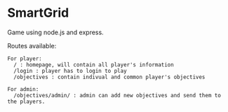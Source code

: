 SmartGrid
=======

Game using node.js and express.

Routes available:
```
For player:
  / : homepage, will contain all player's information
  /login : player has to login to play
  /objectives : contain indivual and common player's objectives

For admin:
  /objectives/admin/ : admin can add new objectives and send them to the players.
  
```
